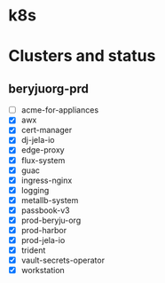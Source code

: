 # k8s

# Clusters and status

## beryjuorg-prd

 - [ ] acme-for-appliances
 - [x] awx
 - [x] cert-manager
 - [x] dj-jela-io
 - [x] edge-proxy
 - [x] flux-system
 - [x] guac
 - [x] ingress-nginx
 - [x] logging
 - [x] metallb-system
 - [x] passbook-v3
 - [x] prod-beryju-org
 - [x] prod-harbor
 - [x] prod-jela-io
 - [x] trident
 - [x] vault-secrets-operator
 - [x] workstation
